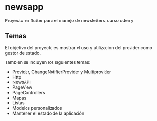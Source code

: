 # newsapp

Proyecto en flutter para el manejo de newsletters, curso udemy

## Temas

El objetivo del proyecto es mostrar el uso y utilizacion del provider como gestor de estado.

Tambien se incluyen los siguientes temas:

- Provider, ChangeNotifierProvider y Multiprovider
- Http
- NewsAPI
- PageView
- PageControllers
- Mapas
- Listas
- Modelos personalizados
- Mantener el estado de la aplicación


